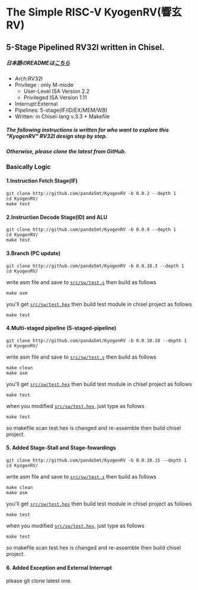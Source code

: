 The Simple RISC-V KyogenRV(響玄RV)
=======================
## 5-Stage Pipelined RV32I written in Chisel.
##### 日本語のREADMEは[こちら](README_J.md)
- Arch:RV32I
- Privilege : only M-mode 
    - User-Level ISA Version 2.2
    - Privileged ISA Version 1.11
- Interrupt:External
- Pipelines: 5-stage(IF/ID/EX/MEM/WB)
- Written: in Chisel-lang v.3.3 + Makefile

##### The following instructions is written for who want to explore this "KyogenRV" RV32I design step by step. 
##### Otherwise, please clone the latest from GitHub. 
### Basically Logic 
#### 1.Instruction Fetch Stage(IF)  
```
git clone http://github.com/panda5mt/KyogenRV -b 0.0.2 --depth 1 
cd KyogenRV/
make test
```
#### 2.Instruction Decode Stage(ID) and ALU
```
git clone http://github.com/panda5mt/KyogenRV -b 0.0.9 --depth 1 
cd KyogenRV/
make test
```
#### 3.Branch (PC update)
```
git clone http://github.com/panda5mt/KyogenRV -b 0.0.10.3 --depth 1 
cd KyogenRV/
```

write asm file and save to <code>[src/sw/test.s](src/sw/test.s)</code>
then build as follows 

```
make asm
```
you'll get <code>[src/sw/test.hex](src/sw/test.hex)</code>
then build test module in chisel project as follows
```
make test
```

#### 4.Multi-staged pipeline (5-staged-pipeline)
```
git clone http://github.com/panda5mt/KyogenRV -b 0.0.10.10 --depth 1 
cd KyogenRV/
```

write asm file and save to <code>[src/sw/test.s](src/sw/test.s)</code>
then build as follows 

```
make clean
make asm
```
you'll get <code>[src/sw/test.hex](src/sw/test.hex)</code>
then build test module in chisel project as follows
```
make test
```
when you modified <code>[src/sw/test.hex](src/sw/test.hex)</code>, just type as follows
```
make test
```
so makefile scan test.hex is changed and re-assemble then build chisel project.

#### 5. Added Stage-Stall and Stage-fowardings
```
git clone http://github.com/panda5mt/KyogenRV -b 0.0.10.15 --depth 1 
cd KyogenRV/
```

write asm file and save to <code>[src/sw/test.s](src/sw/test.s)</code>
then build as follows 

```
make clean
make asm
```
you'll get <code>[src/sw/test.hex](src/sw/test.hex)</code>
then build test module in chisel project as follows
```
make test
```
when you modified <code>[src/sw/test.hex](src/sw/test.hex)</code>, just type as follows
```
make test
```
so makefile scan test.hex is changed and re-assemble then build chisel project.

#### 6. Added Exception and External Interrupt
please git clone latest one. 